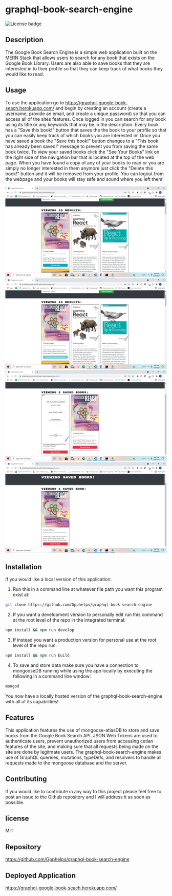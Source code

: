 # graphql-book-search-engine

![License badge](https://img.shields.io/badge/license-MIT-green)

## Description
The Google Book Search Engine is a simple web application built on the MERN Stack that allows users to search for any book that exists on the Google Book Library. Users are also able to save books that they are interested in to their profile so that they can keep track of what books they would like to read.

## Usage
To use the application go to https://graphql-google-book-seach.herokuapp.com/ and begin by creating an account (create a username, provide an email, and create a unique password) so that you can access all of the sites features. Once logged in you can search for any book using its title or any keywords that may be in the description. Every book has a "Save this book!" button that saves the the book to your profile so that you can easily keep track of which books you are interested in! Once you have saved a book the "Save this book!" button changes to a "This book has already been saved!" message to prevent you from saving the same book twice. To view your saved books click the "See Your Books" link on the right side of the navigation bar that is located at the top of the web page. When you have found a copy of any of your books to read or you are simply no longer interested in them anymore just click the "Delete this book!" button and it will be removed from your profile. You can logout from the webpage and your books will stay safe and sound where you left them! 

![Screen Shot](images/graphql-book-1.png)
![Screen Shot](images/graphql-book-2.png)
![Screen Shot](images/graphql-book-3.png)
![Screen Shot](images/graphql-book-4.png)

## Installation
If you would like a local version of this application:
1. Run this in a command line at whatever file path you want this program exist at:
```bash
git clone https://github.com/Gpphelps/graphql-book-search-engine
```
2. If you want a development version to personally edit run this command at the root level of the repo in the integrated terminal:
```bash
npm install && npm run develop
```
3. If instead you want a production version for personal use at the root level of the repo run:
```bash
npm install && npm run build
```
4. To save and store data make sure you have a connection to mongooseDB running while using the app locally by executing the following in a command line window:
```bash
mongod
```
You now have a locally hosted version of the graphql-book-search-engine with all of its capabilities!

## Features 
This application features the use of mongoose-atlasDB to store and save books from the Google Book Search API. JSON Web Tokens are used to authenticate users, prevent unauthorized users from accessing cetian features of the site, and making sure that all requests being made on the site are done by legitmate users. The graphql-book-search-engine makes use of GraphQL quereies, mutations, typeDefs, and resolvers to handle all requests made to the mongoose database and the server. 

## Contributing
If you would like to contribute in any way to this project please feel free to post an issue to the Github repository and I will address it as soon as possible.

## license
MIT

## Repository
https://github.com/Gpphelps/graphql-book-search-engine

## Deployed Application
https://graphql-google-book-seach.herokuapp.com/

